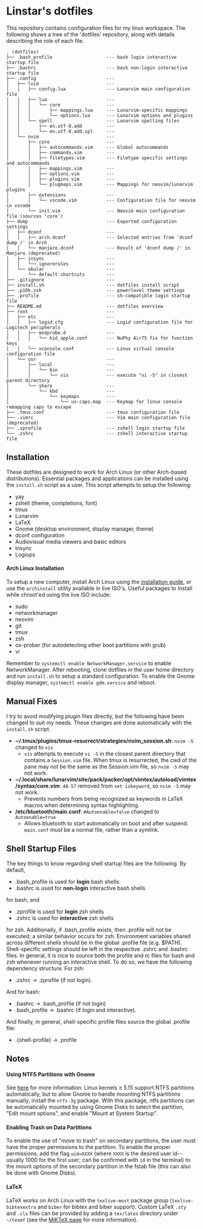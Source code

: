 # Linstar's dotfiles
This repository contains configuration files for my linux workspace. The following shows a tree of the 'dotfiles' repository, along with details describing the role of each file.

```
. (dotfiles)
├── .bash_profile                    --- bash login interactive startup file
├── .bashrc                          --- bash non-login interactive startup file
├── .config                          ---
│   ├── lvim                         ---
│   │   ├── config.lua               --- Lunarvim main configuration file
│   │   ├── lua                      ---
│   │   │   └── core                 ---
│   │   │       ├── mappings.lua     --- Lunarvim-specific mappings
│   │   │       └── options.lua      --- Lunarvim options and plugins
│   │   └── spell                    --- Lunarvim spelling files
│   │       ├── en.utf-8.add         ---
│   │       └── en.utf-8.add.spl     ---
│   └── nvim                         ---
│       ├── core                     ---
│       │   ├── autocommands.vim     --- Global autocommands
│       │   ├── commands.vim         ---
│       │   ├── filetypes.vim        --- Filetype specific settings and autocommands
│       │   ├── mappings.vim         ---
│       │   ├── options.vim          ---
│       │   ├── plugins.vim          ---
│       │   └── plugmaps.vim         --- Mappings for neovim/lunarvim plugins
│       ├── extensions               ---
│       │   └── vscode.vim           --- Configuration file for neovim in vscode
│       └── init.vim                 --- Neovim main configuration file (sources 'core')
├── dump                             --- Exported configuration settings
│   ├── dconf                        ---
│   │   ├── arch.dconf               --- Selected entries from 'dconf dump /' in Arch
│   │   └── manjaro.dconf            --- Result of 'dconf dump /' in Manjaro (deprecated)
│   ├── insync                       ---
│   │   └── ignorerules              ---
│   └── okular                       ---
│       └── default.shortcuts        ---
├── .gitignore                       ---
├── install.sh                       --- dotfiles install script
├── .p10k.zsh                        --- powerlevel theme settings
├── .profile                         --- sh-compatible login startup file
├── README.md                        --- dotfiles overview
├── root                             ---
│   ├── etc                          ---
│   │   ├── logid.cfg                --- Logid configuration file for Logitech peripherals
│   │   ├── modprobe.d               ---
│   │   │   └── hid_apple.conf       --- NuPhy Air75 fix for function keys
│   │   └── vconsole.conf            --- Linux virtual console configuration file
│   └── usr                          ---
│       ├── local                    ---
│       │   └── bin                  ---
│       │       └── vis              --- execute "vi -S" in closest parent directory
│       └── share                    ---
│           └── kbd                  ---
│               └── keymaps          ---
│                   └── us-caps.map  --- Keymap for linux console remapping caps to escape
├── .tmux.conf                       --- tmux configuration file
├── .vimrc                           --- Vim main configuration file (deprecated)
├── .zprofile                        --- zshell login startup file
└── .zshrc                           --- zshell interactive startup file
```

## Installation
These dotfiles are designed to work for Arch Linux (or other Arch-based distributions). Essential packages and applications can be installed using the `install.sh` script as a user. This script attempts to setup the following:
 - yay
 - zshell (theme, completions, font)
 - tmux
 - Lunarvim
 - LaTeX
 - Gnome (desktop environment, display manager, theme)
 - dconf configuration
 - Audiovisual media viewers and basic editors
 - Insync
 - Logiops

#### Arch Linux Installation
To setup a new computer, install Arch Linux using the [installation guide](https://wiki.archlinux.org/title/installation_guide), or use the `archinstall` utility available in live ISO's. Useful packages to install while chroot'ed using the live ISO include:
 - sudo
 - networkmanager
 - neovim
 - git
 - tmux
 - zsh
 - os-prober (for autodetecting other boot partitions with grub)
 - vi

Remember to `systemctl enable NetworkManager.service` to enable NetworkManager. After rebooting, clone dotfiles in the user home directory and run `install.sh` to setup a standard configuration. To enable the Gnome display manager, `systemctl enable gdm.service` and reboot.

## Manual Fixes
I try to avoid modifying plugin files directly, but the following have been changed to suit my needs. These changes are done automatically with the `install.sh` script.

 - **~/.tmux/plugins/tmux-resurrect/strategies/nvim_session.sh**: `nvim -S` changed to `vis`
   - `vis` attempts to execute `vi -S` in the closest parent directory that contains a `Session.vim` file. When tmux is resurrected, the cwd of the pane may not be the same as the Session.vim file, so `nvim -S` may not work.
 - **~/.local/share/lunarvim/site/pack/packer/opt/vimtex/autoload/vimtex/syntax/core.vim**: `48-57` removed from `set iskeyword`, so `nvim -S` may not work.
   - Prevents numbers from being recognized as keywords in LaTeX macros when determining syntax highlighting.
 - **/etc/bluetooth/main.conf**: `#Autoenable=false` changed to `Autoenable=true`
   - Allows bluetooth to start automatically on boot and after suspend. `main.conf` must be a normal file, rather than a symlink.

## Shell Startup Files
The key things to know regarding shell startup files are the following. By default,

 - .bash_profile is used for **login** bash shells
 - .bashrc is used for **non-login** interactive bash shells

for bash, and

 - .zprofile is used for **login** zsh shells
 - .zshrc is used for **interactive** zsh shells

for zsh. Additionally, if .bash_profile exists, then .profile will not be executed; a similar behavior occurs for zsh. Environment variables shared across different shells should be in the global .profile file (e.g. $PATH). Shell-specific settings should be left in the respective .zshrc and .bashrc files. In general, it is nice to source both the profile and rc files for bash and zsh whenever running an interactive shell. To do so, we have the following dependency structure. For zsh:

 - .zshrc &rarr; .zprofile (if not login).

And for bash:

 - .bashrc &rarr; .bash_profile (if not login)
 - .bash_profile &rarr; .bashrc (if login and interactive).

And finally, in general, shell-specific profile files source the global .profile file:

 - .{shell-profile} &rarr; .profile

## Notes
#### Using NTFS Partitions with Gnome
See [here](https://wiki.archlinux.org/title/NTFS) for more information. Linux kernels &ge; 5.15 support NTFS partitions automatically, but to allow Gnome to handle mounting NTFS partitions manually, install the `ntfs-3g` package. With this package, ntfs partitions can be automatically mounted by using Gnome Disks to select the partition, "Edit mount options", and enable "Mount at System Startup".

#### Enabling Trash on Data Partitions
To enable the use of "move to trash" on secondary partitions, the user must have the proper permissions to the partition. To enable the proper permissions, add the flag `uid=XXXX` (where `XXXX` is the desired user id--usually 1000 for the first user; can be confirmed with `id` in the terminal) to the mount options of the secondary partition in the fstab file (this can also be done with Gnome Disks).

#### LaTeX
LaTeX works on Arch Linux with the `texlive-most` package group (`texlive-bibtexextra` and `biber` for bibtex and biber support). Custom LaTeX `.sty` and `.cls` files can be provided by adding a `tex/latex` directory under `~/texmf` (see the [MiKTeX page](https://miktex.org/kb/tds) for more information).
